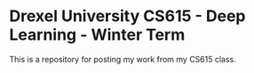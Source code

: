 # Drexel University CS615 - Deep Learning - Winter Term
This is a repository for posting my work from my CS615 class.
